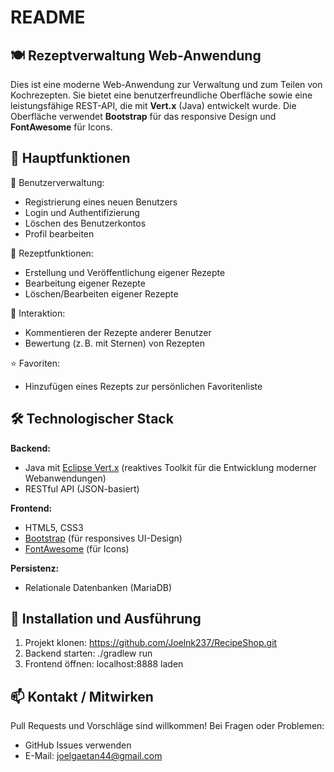 README
==========

🍽️ Rezeptverwaltung Web-Anwendung
----------------------------------

Dies ist eine moderne Web-Anwendung zur Verwaltung und zum Teilen von Kochrezepten. Sie bietet eine benutzerfreundliche Oberfläche sowie eine leistungsfähige REST-API, die mit **Vert.x** (Java) entwickelt wurde. Die Oberfläche verwendet **Bootstrap** für das responsive Design und **FontAwesome** für Icons.

📌 Hauptfunktionen
------------------

🔐 Benutzerverwaltung:
- Registrierung eines neuen Benutzers
- Login und Authentifizierung
- Löschen des Benutzerkontos
- Profil bearbeiten

📄 Rezeptfunktionen:
- Erstellung und Veröffentlichung eigener Rezepte
- Bearbeitung eigener Rezepte
- Löschen/Bearbeiten eigener Rezepte

💬 Interaktion:
- Kommentieren der Rezepte anderer Benutzer
- Bewertung (z. B. mit Sternen) von Rezepten

⭐ Favoriten:
- Hinzufügen eines Rezepts zur persönlichen Favoritenliste

🛠️ Technologischer Stack
-------------------------

**Backend:**
- Java mit [Eclipse Vert.x](https://vertx.io/) (reaktives Toolkit für die Entwicklung moderner Webanwendungen)
- RESTful API (JSON-basiert)

**Frontend:**
- HTML5, CSS3
- [Bootstrap](https://getbootstrap.com/) (für responsives UI-Design)
- [FontAwesome](https://fontawesome.com/) (für Icons)

**Persistenz:**
-  Relationale Datenbanken (MariaDB)

🚀 Installation und Ausführung
------------------------------

1. Projekt klonen:
   https://github.com/Joelnk237/RecipeShop.git
2. Backend starten: ./gradlew run
3. Frontend öffnen: localhost:8888 laden


📫 Kontakt / Mitwirken
----------------------

Pull Requests und Vorschläge sind willkommen! Bei Fragen oder Problemen:

- GitHub Issues verwenden
- E-Mail: joelgaetan44@gmail.com
